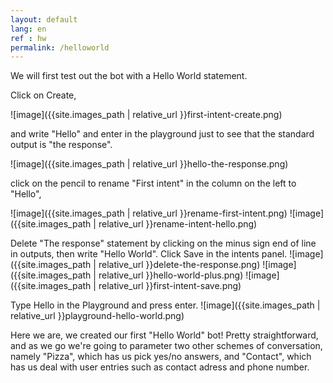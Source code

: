 ```yaml
---
layout: default
lang: en
ref : hw
permalink: /helloworld
---
```

We will first test out the bot with a Hello World statement.

Click on Create,

![image]({{site.images_path | relative_url }}first-intent-create.png)

and write "Hello" and enter in the playground just to see that the standard output is "the response".

![image]({{site.images_path | relative_url }}hello-the-response.png)

 click on the pencil to rename "First intent" in the column on the left to "Hello",

![image]({{site.images_path | relative_url }}rename-first-intent.png)
![image]({{site.images_path | relative_url }}rename-intent-hello.png)

Delete "The response" statement by clicking on the minus sign end of line in outputs, then write "Hello World". Click Save in the intents panel.
![image]({{site.images_path | relative_url }}delete-the-response.png)
![image]({{site.images_path | relative_url }}hello-world-plus.png)
![image]({{site.images_path | relative_url }}first-intent-save.png)

Type Hello in the Playground and press enter.
![image]({{site.images_path | relative_url }}playground-hello-world.png)

Here we are, we created our first "Hello World" bot! Pretty straightforward, and as we go we're going to parameter two other schemes of conversation, namely "Pizza", which has us pick yes/no answers, and "Contact", which has us deal with user entries such as contact adress and phone number.
